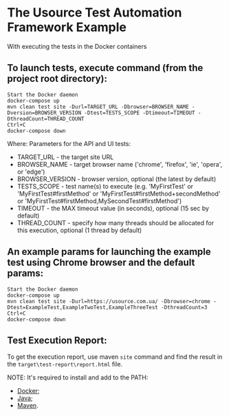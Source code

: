 # The Usource Test Automation Framework Example
With executing the tests in the Docker containers

## To launch tests, execute command (from the project root directory):
```
Start the Docker daemon
docker-compose up
mvn clean test site -Durl=TARGET_URL -Dbrowser=BROWSER_NAME -Dversion=BROWSER_VERSION -Dtest=TESTS_SCOPE -Dtimeout=TIMEOUT -DthreadCount=THREAD_COUNT
Ctrl+C
docker-compose down
```

Where:
 Parameters for the API and UI tests:
 * TARGET_URL      - the target site URL
 * BROWSER_NAME    - target browser name ('chrome', 'firefox', 'ie', 'opera', or 'edge')
 * BROWSER_VERSION - browser version, optional (the latest by default)
 * TESTS_SCOPE     - test name(s) to execute (e.g. 'MyFirstTest' or 'MyFirstTest#firstMethod' or 'MyFirstTest#firstMethod+secondMethod' or 'MyFirstTest#firstMethod,MySecondTest#firstMethod')
 * TIMEOUT         - the MAX timeout value (in seconds), optional (15 sec by default)
 * THREAD_COUNT    - specify how many threads should be allocated for this execution, optional (1 thread by default)

## An example params for launching the example test using Chrome browser and the default params:
```
Start the Docker daemon
docker-compose up
mvn clean test site -Durl=https://usource.com.ua/ -Dbrowser=chrome -Dtest=ExampleTest,ExampleTwoTest,ExampleThreeTest -DthreadCount=3
Ctrl+C
docker-compose down
```

## Test Execution Report:

To get the execution report, use maven `site` command and find the result in the `target\test-report\report.html` file.

NOTE: It's required to install and add to the PATH:

- [Docker](https://www.docker.com/products/docker-desktop/);
- [Java](https://java.com/en/download/);
- [Maven](https://maven.apache.org/download.cgi).
 